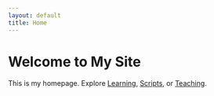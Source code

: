 ```yaml
---
layout: default
title: Home
---
```


# Welcome to My Site

This is my homepage. Explore [Learning](/learning), [Scripts](/scripts), or [Teaching](/teaching).